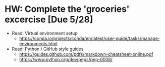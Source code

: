 # HW: Complete the 'groceries' excercise [Due 5/28]

* Read: Virtual environment setup
    * https://conda.io/projects/conda/en/latest/user-guide/tasks/manage-environments.html
* Read: Python / GitHub style guides
    * https://guides.github.com/pdfs/markdown-cheatsheet-online.pdf 
    * https://www.python.org/dev/peps/pep-0008/
